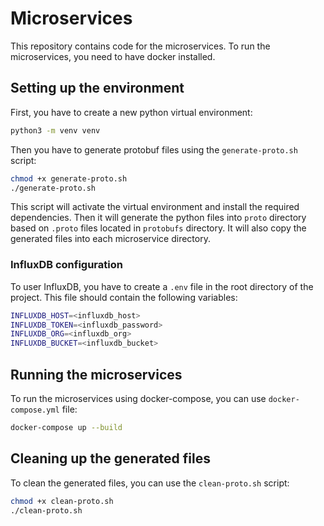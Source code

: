# Microservices

This repository contains code for the microservices.
To run the microservices, you need to have docker installed.

## Setting up the environment

First, you have to create a new python virtual environment:
```bash
python3 -m venv venv
```
Then you have to generate protobuf files using the `generate-proto.sh` script:
```bash
chmod +x generate-proto.sh
./generate-proto.sh
```
This script will activate the virtual environment and install the required dependencies.
Then it will generate the python files into `proto` directory based on `.proto` files located in `protobufs` directory.
It will also copy the generated files into each microservice directory.


### InfluxDB configuration
To user InfluxDB, you have to create a `.env` file in the root directory of the project.
This file should contain the following variables:
```bash
INFLUXDB_HOST=<influxdb_host>
INFLUXDB_TOKEN=<influxdb_password>
INFLUXDB_ORG=<influxdb_org>
INFLUXDB_BUCKET=<influxdb_bucket>
```

## Running the microservices

To run the microservices using docker-compose, you can use `docker-compose.yml` file:
```bash
docker-compose up --build
```

## Cleaning up the generated files

To clean the generated files, you can use the `clean-proto.sh` script:
```bash
chmod +x clean-proto.sh
./clean-proto.sh
```
